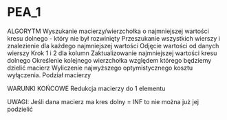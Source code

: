 # PEA_1
ALGORYTM
Wyszukanie macierzy/wierzchołka o najmniejszej wartości kresu dolnego - który nie był rozwinięty
Przeszukanie wszystkich wierszy i znalezienie dla każdego najmniejszej wartości
Odjęcie wartości od danych wierszy
Krok 1 i 2 dla kolumn
Zaktualizowanie najmniejszej wartości kresu dolnego
Określenie kolejnego wierzchołka względem którego będziemy dzielić macierz
Wyliczenie najwyższego optymistycznego kosztu wyłączenia.
Podział macierzy

WARUNKI KOŃCOWE
Redukcja macierzy do 1 elementu

UWAGI:
Jeśli dana macierz ma kres dolny = INF to nie można już jej podzielić


